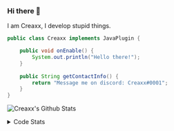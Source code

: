 ### Hi there 👋

I am Creaxx, I develop stupid things. 

```java
public class Creaxx implements JavaPlugin {

    public void onEnable() {
        System.out.println("Hello there!");
    }
    
    public String getContactInfo() {
        return "Message me on discord: Creaxx#0001";
    }
}
```

![Creaxx's Github Stats](https://github-readme-stats.vercel.app/api?username=CreaxxOG&show_icons=true&theme=dark&count_private=true)

<details>
  <summary>Code Stats</summary>

<!--START_SECTION:waka-->
![Code Time](http://img.shields.io/badge/Code%20Time-971%20hrs%2010%20mins-blue)

![Lines of code](https://img.shields.io/badge/From%20Hello%20World%20I%27ve%20Written--10%20Thousand%20lines%20of%20code-blue)

**🐱 My GitHub Data** 

> 🏆 580 Contributions in the Year 2022
 > 
> 📦 66.1 kB Used in GitHub's Storage 
 > 
> 🚫 Not Opted to Hire
 > 
> 📜 3 Public Repositories 
 > 
> 🔑 2 Private Repositories  
 > 
**I'm an Early 🐤** 

```text
🌞 Morning    28 commits     █░░░░░░░░░░░░░░░░░░░░░░░░   5.53% 
🌆 Daytime    239 commits    ███████████░░░░░░░░░░░░░░   47.23% 
🌃 Evening    226 commits    ███████████░░░░░░░░░░░░░░   44.66% 
🌙 Night      13 commits     ░░░░░░░░░░░░░░░░░░░░░░░░░   2.57%

```
📅 **I'm Most Productive on Sunday** 

```text
Monday       63 commits     ███░░░░░░░░░░░░░░░░░░░░░░   12.45% 
Tuesday      52 commits     ██░░░░░░░░░░░░░░░░░░░░░░░   10.28% 
Wednesday    66 commits     ███░░░░░░░░░░░░░░░░░░░░░░   13.04% 
Thursday     44 commits     ██░░░░░░░░░░░░░░░░░░░░░░░   8.7% 
Friday       47 commits     ██░░░░░░░░░░░░░░░░░░░░░░░   9.29% 
Saturday     107 commits    █████░░░░░░░░░░░░░░░░░░░░   21.15% 
Sunday       127 commits    ██████░░░░░░░░░░░░░░░░░░░   25.1%

```


📊 **This Week I Spent My Time On** 

```text
💬 Programming Languages: 
Java                     15 hrs 21 mins      ███████████████████████░░   95.43% 
XML                      22 mins             ░░░░░░░░░░░░░░░░░░░░░░░░░   2.34% 
Kotlin                   15 mins             ░░░░░░░░░░░░░░░░░░░░░░░░░   1.64% 
YAML                     2 mins              ░░░░░░░░░░░░░░░░░░░░░░░░░   0.29% 
Text                     1 min               ░░░░░░░░░░░░░░░░░░░░░░░░░   0.2%

🔥 Editors: 
IntelliJ                 16 hrs 6 mins       █████████████████████████   100.0%

```

**I Mostly Code in Java** 

```text
Java                     7 repos             ████████████████░░░░░░░░░   63.64% 
Kotlin                   3 repos             ██████░░░░░░░░░░░░░░░░░░░   27.27% 
EJS                      1 repo              ██░░░░░░░░░░░░░░░░░░░░░░░   9.09%

```



 Last Updated on 08/11/2022 18:36:39 UTC
<!--END_SECTION:waka-->
</details>
